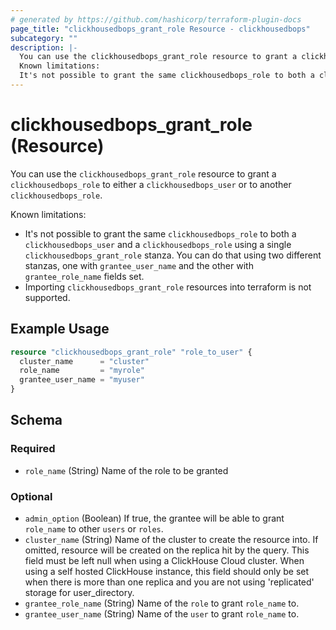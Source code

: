```yaml
---
# generated by https://github.com/hashicorp/terraform-plugin-docs
page_title: "clickhousedbops_grant_role Resource - clickhousedbops"
subcategory: ""
description: |-
  You can use the clickhousedbops_grant_role resource to grant a clickhousedbops_role to either a clickhousedbops_user or to another clickhousedbops_role.
  Known limitations:
  It's not possible to grant the same clickhousedbops_role to both a clickhousedbops_user and a clickhousedbops_role using a single clickhousedbops_grant_role stanza. You can do that using two different stanzas, one with grantee_user_name and the other with grantee_role_name fields set.Importing clickhousedbops_grant_role resources into terraform is not supported.
---
```


# clickhousedbops_grant_role (Resource)

You can use the `clickhousedbops_grant_role` resource to grant a `clickhousedbops_role` to either a `clickhousedbops_user` or to another `clickhousedbops_role`.

Known limitations:

- It's not possible to grant the same `clickhousedbops_role` to both a `clickhousedbops_user` and a `clickhousedbops_role` using a single `clickhousedbops_grant_role` stanza. You can do that using two different stanzas, one with `grantee_user_name` and the other with `grantee_role_name` fields set.
- Importing `clickhousedbops_grant_role` resources into terraform is not supported.

## Example Usage

```terraform
resource "clickhousedbops_grant_role" "role_to_user" {
  cluster_name      = "cluster"
  role_name         = "myrole"
  grantee_user_name = "myuser"
}
```

<!-- schema generated by tfplugindocs -->
## Schema

### Required

- `role_name` (String) Name of the role to be granted

### Optional

- `admin_option` (Boolean) If true, the grantee will be able to grant `role_name` to other `users` or `roles`.
- `cluster_name` (String) Name of the cluster to create the resource into. If omitted, resource will be created on the replica hit by the query.
This field must be left null when using a ClickHouse Cloud cluster.
When using a self hosted ClickHouse instance, this field should only be set when there is more than one replica and you are not using 'replicated' storage for user_directory.
- `grantee_role_name` (String) Name of the `role` to grant `role_name` to.
- `grantee_user_name` (String) Name of the `user` to grant `role_name` to.
